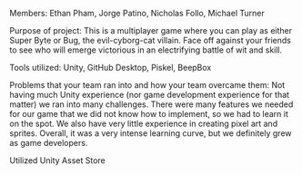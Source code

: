 Members:
Ethan Pham, Jorge Patino, Nicholas Follo, Michael Turner

Purpose of project:
This is a multiplayer game where you can play as either Super Byte or Bug, the evil-cyborg-cat villain. Face off against your friends to see who will emerge victorious in an electrifying battle of wit and skill.

Tools utilized:
Unity, GitHub Desktop, Piskel, BeepBox

Problems that your team ran into and how your team overcame them:
Not having much Unity experience (nor game development experience for that matter) we ran into many challenges. There were many features we needed for our game that we did not know how to implement, so we had to learn it on the spot. We also have very little experience in creating pixel art and sprites. Overall, it was a very intense learning curve, but we definitely grew as game developers. 

Utilized Unity Asset Store
